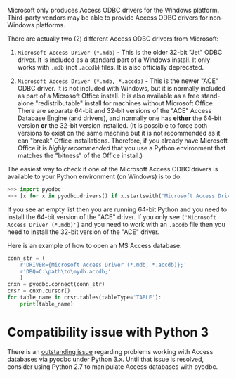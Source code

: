 Microsoft only produces Access ODBC drivers for the Windows platform. Third-party vendors may be able to provide Access ODBC drivers for non-Windows platforms.

There are actually two (2) different Access ODBC drivers from Microsoft:

1. `Microsoft Access Driver (*.mdb)` - This is the older 32-bit "Jet" ODBC driver. It is included as a standard part of a Windows install. It only works with `.mdb` (not `.accdb`) files. It is also officially deprecated.

2. `Microsoft Access Driver (*.mdb, *.accdb)` - This is the newer "ACE" ODBC driver. It is not included with Windows, but it is normally included as part of a Microsoft Office install. It is also available as a free stand-alone "redistributable" install for machines without Microsoft Office. There are separate 64-bit and 32-bit versions of the "ACE" Access Database Engine (and drivers), and normally one has **either** the 64-bit version **or** the 32-bit version installed. (It is possible to force both versions to exist on the same machine but it is not recommended as it can "break" Office installations. Therefore, if you already have Microsoft Office it is *highly recommended* that you use a Python environment that matches the "bitness" of the Office install.)

The easiest way to check if one of the Microsoft Access ODBC drivers is available to your Python environment (on Windows) is to do

```python
>>> import pyodbc
>>> [x for x in pyodbc.drivers() if x.startswith('Microsoft Access Driver')]
```

If you see an empty list then you are running 64-bit Python and you need to install the 64-bit version of the "ACE" driver. If you only see `['Microsoft Access Driver (*.mdb)']` and you need to work with an `.accdb` file then you need to install the 32-bit version of the "ACE" driver.

Here is an example of how to open an MS Access database:

```python
conn_str = (
    r'DRIVER={Microsoft Access Driver (*.mdb, *.accdb)};'
    r'DBQ=C:\path\to\mydb.accdb;'
    )
cnxn = pyodbc.connect(conn_str)
crsr = cnxn.cursor()
for table_name in crsr.tables(tableType='TABLE'):
    print(table_name)
```
# Compatibility issue with Python 3

There is an [outstanding issue](https://github.com/mkleehammer/pyodbc/issues/84) regarding problems working with Access databases via pyodbc under Python 3.x. Until that issue is resolved, consider using Python 2.7 to manipulate Access databases with pyodbc.